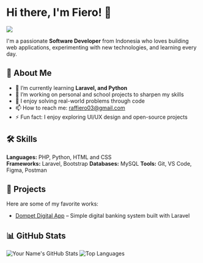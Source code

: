 # Hi there, I'm Fiero! 👋  

<img src="https://media3.giphy.com/media/v1.Y2lkPTc5MGI3NjExOG5iMmRpcGppeTRubnR3bXk5NXBzM3NpN3pzN3lrdXFhbm9uZjhsMSZlcD12MV9pbnRlcm5hbF9naWZfYnlfaWQmY3Q9Zw/EaEWuES5SDSpcnOlRt/giphy.gif">

I'm a passionate **Software Developer** from Indonesia who loves building web applications, experimenting with new technologies, and learning every day.

## 🧠 About Me
- 🌱 I’m currently learning **Laravel, and Python**
- 💼 I’m working on personal and school projects to sharpen my skills
- 🧩 I enjoy solving real-world problems through code
- 📫 How to reach me: raffiero03@gmail.com
- ⚡ Fun fact: I enjoy exploring UI/UX design and open-source projects

## 🛠️ Skills
**Languages:** PHP, Python, HTML and CSS  
**Frameworks:** Laravel, Bootstrap
**Databases:** MySQL 
**Tools:** Git, VS Code, Figma, Postman  

## 🚀 Projects
Here are some of my favorite works:
- [Dompet Digital App](https://github.com/SoftwareTheCore/DompetDigital) – Simple digital banking system built with Laravel   

## 📊 GitHub Stats
![Your Name's GitHub Stats](https://github-readme-stats.vercel.app/api?username=yourusername&show_icons=true&theme=tokyonight)
![Top Languages](https://github-readme-stats.vercel.app/api/top-langs/?username=yourusername&layout=compact&theme=tokyonight)
